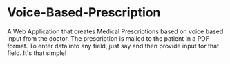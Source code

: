 # Voice-Based-Prescription
A Web Application that creates Medical Prescriptions based on voice based input from the doctor. The prescription is mailed to the patient in a PDF format.
To enter data into any field, just say <name-of-that-field> and then provide input for that field. It's that simple!
